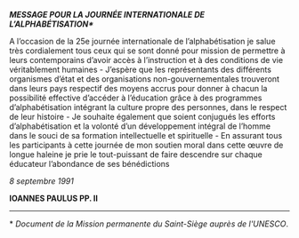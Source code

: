 ***MESSAGE POUR LA JOURNÉE INTERNATIONALE DE L’ALPHABÉTISATION\****

A l’occasion de la 25e journée internationale de l’alphabétisation je salue très cordialement tous ceux qui se sont donné pour mission de permettre à leurs contemporains d’avoir accès à l’instruction et à des conditions de vie véritablement humaines - J’espère que les représentants des différents organismes d’état et des organisations non-gouvernementales trouveront dans leurs pays respectif des moyens accrus pour donner à chacun la possibilité effective d’accéder à l’éducation grâce à des programmes d’alphabétisation intégrant la culture propre des personnes, dans le respect de leur histoire - Je souhaite également que soient conjugués les efforts d’alphabétisation et la volonté d’un développement intégral de l’homme dans le souci de sa formation intellectuelle et spirituelle - En assurant tous les participants à cette journée de mon soutien moral dans cette œuvre de longue haleine je prie le tout-puissant de faire descendre sur chaque éducateur l’abondance de ses bénédictions

*8 septembre 1991*

**IOANNES PAULUS PP. II**

* * *

\* *Document de la Mission permanente du Saint-Siège auprès de l'UNESCO*.